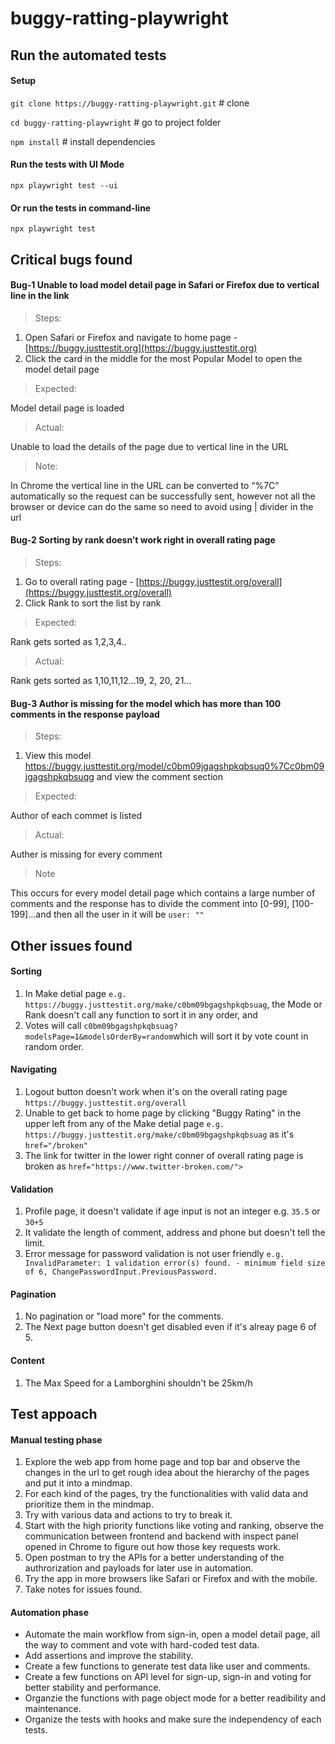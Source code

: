 # buggy-ratting-playwright

## Run the automated tests

#### Setup
`git clone https://buggy-ratting-playwright.git`   # clone

`cd buggy-ratting-playwright`  # go to project folder

`npm install`   # install dependencies

#### Run the tests with UI Mode 
`npx playwright test --ui` 
#### Or run the tests in command-line
`npx playwright test` 

## Critical bugs found

#### Bug-1 Unable to load model detail page in Safari or Firefox due to vertical line in the link

>  Steps:

1.  Open Safari or Firefox and navigate to home page - [https://buggy.justtestit.org](https://buggy.justtestit.org)
2.  Click the card in the middle for the most Popular Model to open the model detail page

> Expected:

Model detail page is loaded

> Actual:

Unable to load the details of the page due to vertical line in the URL 

> Note:

In Chrome the vertical line in the URL can be converted to “%7C” automatically so the request can be successfully sent, however not all the browser or device can do the same so need to avoid using | divider in the url



#### Bug-2 Sorting by rank doesn’t work right in overall rating page

> Steps:

1.  Go to overall rating page - [https://buggy.justtestit.org/overall](https://buggy.justtestit.org/overall)    
2.  Click Rank to sort the list by rank   

> Expected:

Rank gets sorted as 1,2,3,4..

> Actual:

Rank gets sorted as 1,10,11,12...19, 2, 20, 21…


#### Bug-3 Author is missing for the model which has more than 100 comments in the response payload
> Steps:

1. View this model https://buggy.justtestit.org/model/c0bm09jgagshpkqbsuq0%7Cc0bm09jgagshpkqbsuqg and view the comment section
> Expected:

Author of each commet is listed

> Actual:

Auther is missing for every comment 

> Note

This occurs for every model detail page which contains a large number of comments and the response has to divide the comment into [0-99], [100-199]...and then all the user in it will be `user: ""`


## Other issues found

#### Sorting
1. In Make detial page `e.g. https://buggy.justtestit.org/make/c0bm09bgagshpkqbsuag`, the Mode or Rank doesn't call any function to sort it in any order, and
2. Votes will call `c0bm09bgagshpkqbsuag?modelsPage=1&modelsOrderBy=random`which will sort it by vote count in random order.

#### Navigating
1. Logout button doesn't work when it's on the overall rating page `https://buggy.justtestit.org/overall`
2. Unable to get back to home page by clicking "Buggy Rating" in the upper left from any of the Make detial page `e.g. https://buggy.justtestit.org/make/c0bm09bgagshpkqbsuag` as it's `href="/broken"`
3. The link for twitter in the lower right conner of overall rating page is broken as `href="https://www.twitter-broken.com/">`

#### Validation
1. Profile page, it doesn't validate if age input is not an integer e.g. `35.5` or `30+5`
2. It validate the length of comment, address and phone but doesn't tell the limit.
3. Error message for password validation is not user friendly `e.g. InvalidParameter: 1 validation error(s) found. - minimum field size of 6, ChangePasswordInput.PreviousPassword.`

#### Pagination
1. No pagination or "load more" for the comments.
2. The Next page button doesn't get disabled even if it's alreay page 6 of 5.

#### Content
1. The Max Speed for a Lamborghini shouldn't be 25km/h


## Test appoach


#### Manual testing phase

 1. Explore the web app from home page and top bar and observe the
    changes in the url to get rough idea about the hierarchy of the
    pages and put it into a mindmap.    
 2. For each kind of the pages, try the functionalities with valid data and prioritize them in the mindmap.
 3. Try with various data and actions to try to break it.
 4. Start with the high priority functions like voting and ranking, observe the communication between frontend and backend with inspect panel opened
    in Chrome to figure out how those key requests work.
 5. Open postman to try the APIs for a better understanding of the authrorization and payloads for later use in automation.
 6. Try the app in more browsers like Safari or Firefox and with the mobile.
 7. Take notes for issues found.  

#### Automation phase

 - Automate the main workflow from sign-in, open a model detail page, all the way to comment and vote with hard-coded test data. 
 - Add assertions and improve the stability.
 - Create a few functions to generate test data like user and comments.
 - Create a few functions on API level for sign-up, sign-in and voting for better stability and performance.
 - Organzie the functions with page object mode for a better readibility and maintenance.
 - Organize the tests with hooks and make sure the independency of each tests.
